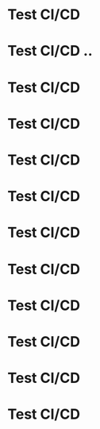 # Test CI/CD
# Test CI/CD ..
# Test CI/CD
# Test CI/CD
# Test CI/CD
# Test CI/CD
# Test CI/CD
# Test CI/CD
# Test CI/CD
# Test CI/CD
# Test CI/CD
# Test CI/CD
